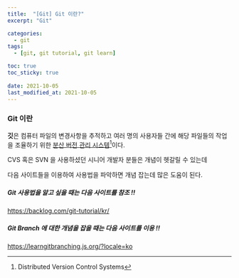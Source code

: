 ```yaml
---
title:  "[Git] Git 이란?" 
excerpt: "Git"

categories:
  - git
tags:
  - [git, git tutorial, git learn]

toc: true
toc_sticky: true
 
date: 2021-10-05
last_modified_at: 2021-10-05
---
```


### Git 이란

**깃**은 컴퓨터 파일의 변경사항을 추적하고 여러 명의 사용자들 간에 해당 파일들의 작업을 조율하기 위한 <u>분산 버전 관리 시스템</u>[^1]이다.

CVS 혹은 SVN 을 사용하셨던 시니어 개발자 분들은 개념이 헷갈릴 수 있는데

다음 사이트들을 이용하여 사용법을 파악하면 개념 잡는데 많은 도움이 된다.



##### Git 사용법을 알고 싶을 때는 다음 사이트를 참조 !!

https://backlog.com/git-tutorial/kr/



##### Git Branch 에 대한 개념을 잡을 때는 다음 사이트를 이용 !!

https://learngitbranching.js.org/?locale=ko



[^1]: Distributed Version Control Systems
